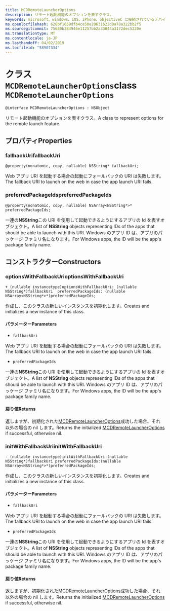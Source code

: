 ```yaml
---
title: MCDRemoteLauncherOptions
description: リモート起動機能のオプションを表すクラス。
keywords: microsoft、windows、iOS、iPhone、objectiveC に接続されているデバイス、プロジェクトのローマ
ms.openlocfilehash: 628bf1659dfb4ce50e20631622d8a78a322bb2f5
ms.sourcegitcommit: 75680b384946e11257bb2a33044a3172dec5220e
ms.translationtype: MT
ms.contentlocale: ja-JP
ms.lasthandoff: 04/02/2019
ms.locfileid: "58907334"
---
```

# <a name="class-mcdremotelauncheroptions"></a><span data-ttu-id="843e8-104">クラス `MCDRemoteLauncherOptions`</span><span class="sxs-lookup"><span data-stu-id="843e8-104">class `MCDRemoteLauncherOptions`</span></span> 

```
@interface MCDRemoteLauncherOptions : NSObject
```  

<span data-ttu-id="843e8-105">リモート起動機能のオプションを表すクラス。</span><span class="sxs-lookup"><span data-stu-id="843e8-105">A class to represent options for the remote launch feature.</span></span>

## <a name="properties"></a><span data-ttu-id="843e8-106">プロパティ</span><span class="sxs-lookup"><span data-stu-id="843e8-106">Properties</span></span>

### <a name="fallbackuri"></a><span data-ttu-id="843e8-107">fallbackUri</span><span class="sxs-lookup"><span data-stu-id="843e8-107">fallbackUri</span></span>
`@property(nonatomic, copy, nullable) NSString* fallbackUri;`

<span data-ttu-id="843e8-108">Web アプリ URI を起動する場合の起動にフォールバックの URI は失敗します。</span><span class="sxs-lookup"><span data-stu-id="843e8-108">The fallback URI to launch on the web in case the app launch URI fails.</span></span>

### <a name="preferredpackageids"></a><span data-ttu-id="843e8-109">preferredPackageIds</span><span class="sxs-lookup"><span data-stu-id="843e8-109">preferredPackageIds</span></span>
`@property(nonatomic, copy, nullable) NSArray<NSString*>* preferredPackageIds;`

<span data-ttu-id="843e8-110">一連の**NSString**この URI を使用して起動できるようにするアプリの Id を表すオブジェクト。</span><span class="sxs-lookup"><span data-stu-id="843e8-110">A list of **NSString** objects representing IDs of the apps that should be able to launch with this URI.</span></span> <span data-ttu-id="843e8-111">Windows のアプリ ID は、アプリのパッケージ ファミリ名になります。</span><span class="sxs-lookup"><span data-stu-id="843e8-111">For Windows apps, the ID will be the app's package family name.</span></span>

## <a name="constructors"></a><span data-ttu-id="843e8-112">コンストラクター</span><span class="sxs-lookup"><span data-stu-id="843e8-112">Constructors</span></span>

### <a name="optionswithfallbackuri"></a><span data-ttu-id="843e8-113">optionsWithFallbackUri</span><span class="sxs-lookup"><span data-stu-id="843e8-113">optionsWithFallbackUri</span></span>
`+ (nullable instancetype)optionsWithFallbackUri: (nullable NSString*)fallbackUri  preferredPackageIds: (nullable NSArray<NSString*>*)preferredPackageIds;`

<span data-ttu-id="843e8-114">作成し、このクラスの新しいインスタンスを初期化します。</span><span class="sxs-lookup"><span data-stu-id="843e8-114">Creates and initializes a new instance of this class.</span></span>

#### <a name="parameters"></a><span data-ttu-id="843e8-115">パラメーター</span><span class="sxs-lookup"><span data-stu-id="843e8-115">Parameters</span></span>
* `fallbackUri` 

<span data-ttu-id="843e8-116">Web アプリ URI を起動する場合の起動にフォールバックの URI は失敗します。</span><span class="sxs-lookup"><span data-stu-id="843e8-116">The fallback URI to launch on the web in case the app launch URI fails.</span></span>

* `preferredPackageIds` 

<span data-ttu-id="843e8-117">一連の**NSString**この URI を使用して起動できるようにするアプリの Id を表すオブジェクト。</span><span class="sxs-lookup"><span data-stu-id="843e8-117">A list of **NSString** objects representing IDs of the apps that should be able to launch with this URI.</span></span> <span data-ttu-id="843e8-118">Windows のアプリ ID は、アプリのパッケージ ファミリ名になります。</span><span class="sxs-lookup"><span data-stu-id="843e8-118">For Windows apps, the ID will be the app's package family name.</span></span>

#### <a name="returns"></a><span data-ttu-id="843e8-119">戻り値</span><span class="sxs-lookup"><span data-stu-id="843e8-119">Returns</span></span>
<span data-ttu-id="843e8-120">返しますが、初期化された[MCDRemoteLauncherOptions](MCDRemoteLauncherOptions.md)成功した場合、それ以外の場合の nil します。</span><span class="sxs-lookup"><span data-stu-id="843e8-120">Returns the initialized [MCDRemoteLauncherOptions](MCDRemoteLauncherOptions.md) if successful, otherwise nil.</span></span>

### <a name="initwithfallbackuri"></a><span data-ttu-id="843e8-121">initWithFallbackUri</span><span class="sxs-lookup"><span data-stu-id="843e8-121">initWithFallbackUri</span></span>
`- (nullable instancetype)initWithFallbackUri:(nullable NSString*)fallbackUri preferredPackageIds:(nullable NSArray<NSString*>*)preferredPackageIds;`

<span data-ttu-id="843e8-122">作成し、このクラスの新しいインスタンスを初期化します。</span><span class="sxs-lookup"><span data-stu-id="843e8-122">Creates and initializes a new instance of this class.</span></span>

#### <a name="parameters"></a><span data-ttu-id="843e8-123">パラメーター</span><span class="sxs-lookup"><span data-stu-id="843e8-123">Parameters</span></span>
* `fallbackUri` 

<span data-ttu-id="843e8-124">Web アプリ URI を起動する場合の起動にフォールバックの URI は失敗します。</span><span class="sxs-lookup"><span data-stu-id="843e8-124">The fallback URI to launch on the web in case the app launch URI fails.</span></span>

* `preferredPackageIds` 

<span data-ttu-id="843e8-125">一連の**NSString**この URI を使用して起動できるようにするアプリの Id を表すオブジェクト。</span><span class="sxs-lookup"><span data-stu-id="843e8-125">A list of **NSString** objects representing IDs of the apps that should be able to launch with this URI.</span></span> <span data-ttu-id="843e8-126">Windows のアプリ ID は、アプリのパッケージ ファミリ名になります。</span><span class="sxs-lookup"><span data-stu-id="843e8-126">For Windows apps, the ID will be the app's package family name.</span></span>

#### <a name="returns"></a><span data-ttu-id="843e8-127">戻り値</span><span class="sxs-lookup"><span data-stu-id="843e8-127">Returns</span></span>
<span data-ttu-id="843e8-128">返しますが、初期化された[MCDRemoteLauncherOptions](MCDRemoteLauncherOptions.md)成功した場合、それ以外の場合の nil します。</span><span class="sxs-lookup"><span data-stu-id="843e8-128">Returns the initialized [MCDRemoteLauncherOptions](MCDRemoteLauncherOptions.md) if successful, otherwise nil.</span></span>